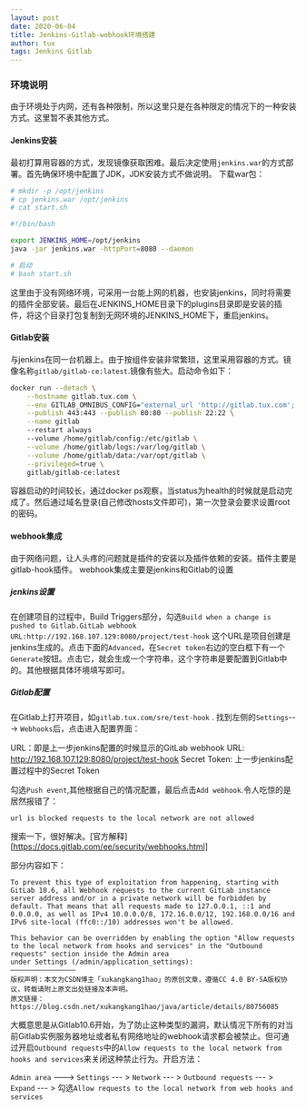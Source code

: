 ```yaml
---
layout: post
date: 2020-06-04
title: Jenkins-Gitlab-webhook环境搭建
author: tux
tags: Jenkins Gitlab 
---
```


### 环境说明

由于环境处于内网，还有各种限制，所以这里只是在各种限定的情况下的一种安装方式。这里暂不表其他方式。

#### Jenkins安装

最初打算用容器的方式，发现镜像获取困难。最后决定使用`jenkins.war`的方式部署。首先确保环境中配置了JDK，JDK安装方式不做说明。
下载war包：
```bash
# mkdir -p /opt/jenkins
# cp jenkins.war /opt/jenkins
# cat start.sh

#!/bin/bash

export JENKINS_HOME=/opt/jenkins
java -jar jenkins.war -httpPort=8080 --daemon

# 启动
# bash start.sh
```
这里由于没有网络环境，可采用一台能上网的机器，也安装jenkins，同时将需要的插件全部安装。最后在JENKINS_HOME目录下的plugins目录即是安装的插件，将这个目录打包复制到无网环境的JENKINS_HOME下，重启jenkins。

#### Gitlab安装

与jenkins在同一台机器上。由于按组件安装非常繁琐，这里采用容器的方式。镜像名称`gitlab/gitlab-ce:latest`.镜像有些大。启动命令如下：
```bash
docker run --detach \
    --hostname gitlab.tux.com \
    --env GITLAB_OMNIBUS_CONFIG="external_url 'http://gitlab.tux.com'; gitlab_rails['lfs_enabled'] = true;" \
    --publish 443:443 --publish 80:80 --publish 22:22 \
    --name gitlab
    --restart always
    --volume /home/gitlab/config:/etc/gitlab \
    --volume /home/gitlab/logs:/var/log/gitlab \
    --volume /home/gitlab/data:/var/opt/gitlab \
    --privileged=true \
    gitlab/gitlab-ce:latest
```

容器启动的时间较长，通过docker ps观察，当status为health的时候就是启动完成了。然后通过域名登录(自己修改hosts文件即可)，第一次登录会要求设置root的密码。

#### webhook集成

由于网络问题，让人头疼的问题就是插件的安装以及插件依赖的安装。插件主要是gitlab-hook插件。
webhook集成主要是jenkins和Gitlab的设置

##### jenkins设置

在创建项目的过程中，Build Triggers部分，勾选`Build when a change is pushed to Gitlab.GitLab webhook URL:http://192.168.107.129:8080/project/test-hook` 这个URL是项目创建是jenkins生成的。点击下面的`Advanced`，在`Secret token`右边的空白框下有一个`Generate`按钮。点击它，就会生成一个字符串，这个字符串是要配置到Gitlab中的。其他根据具体环境填写即可。

##### Gitlab配置

在Gitlab上打开项目，如`gitlab.tux.com/sre/test-hook` . 找到左侧的`Settings`---> `Webhooks`后，点击进入配置界面：

URL：即是上一步jenkins配置的时候显示的GitLab webhook URL: http://192.168.107.129:8080/project/test-hook
Secret Token: 上一步jenkins配置过程中的Secret Token

勾选`Push event`,其他根据自己的情况配置，最后点击`Add webhook`.令人吃惊的是居然报错了：
```
url is blocked requests to the local network are not allowed
```
搜索一下，很好解决。[官方解释][https://docs.gitlab.com/ee/security/webhooks.html]

部分内容如下：
```
To prevent this type of exploitation from happening, starting with GitLab 10.6, all Webhook requests to the current GitLab instance server address and/or in a private network will be forbidden by default. That means that all requests made to 127.0.0.1, ::1 and 0.0.0.0, as well as IPv4 10.0.0.0/8, 172.16.0.0/12, 192.168.0.0/16 and IPv6 site-local (ffc0::/10) addresses won't be allowed.

This behavior can be overridden by enabling the option "Allow requests to the local network from hooks and services" in the "Outbound requests" section inside the Admin area under Settings (/admin/application_settings):
————————————————
版权声明：本文为CSDN博主「xukangkang1hao」的原创文章，遵循CC 4.0 BY-SA版权协议，转载请附上原文出处链接及本声明。
原文链接：https://blog.csdn.net/xukangkang1hao/java/article/details/80756085
```
大概意思是从Gitlab10.6开始，为了防止这种类型的漏洞，默认情况下所有的对当前Gitlab实例服务器地址或者私有网络地址的webhook请求都会被禁止。但可通过开启`Outbound requests`中的`Allow requests to the local network from hooks and services`来关闭这种禁止行为。开启方法：

`Admin area` ---> `Settings` --- > `Network` --- > `Outbound requests` --- > `Expand` --- > 勾选`Allow requests to the local network from web hooks and services`
